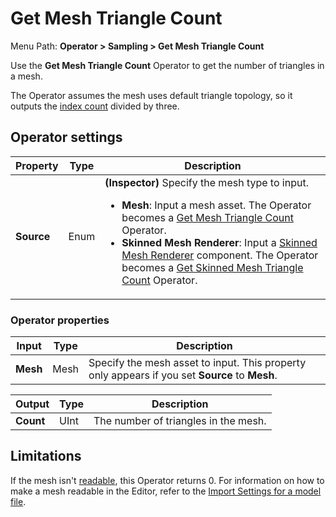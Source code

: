 # Get Mesh Triangle Count

Menu Path: **Operator > Sampling > Get Mesh Triangle Count**

Use the **Get Mesh Triangle Count** Operator to get the number of triangles in a mesh.

The Operator assumes the mesh uses default triangle topology, so it outputs the [index count](Operator-MeshIndexCount.md) divided by three. 

## Operator settings

| **Property** | **Type** | **Description**                                              |
| ------------ | -------- | ------------------------------------------------------------ |
| **Source**   | Enum     | **(Inspector)** Specify the mesh type to input.<ul><li>**Mesh**: Input a mesh asset. The Operator becomes a [Get Mesh Triangle Count](Operator-MeshTriangleCount.md) Operator.</li><li>**Skinned Mesh Renderer**: Input a [Skinned Mesh Renderer](https://docs.unity3d.com/Manual/class-SkinnedMeshRenderer.html) component. The Operator becomes a [Get Skinned Mesh Triangle Count](Operator-SkinnedMeshTriangleCount.md) Operator.</li></ul>|

### Operator properties

| **Input**                 | **Type**              | **Description**                                              |
| ------------------------- | --------------------- | ------------------------------------------------------------ |
| **Mesh**                  | Mesh                  | Specify the mesh asset to input. This property only appears if you set **Source** to **Mesh**. |

| **Output** | **Type** | **Description**                         |
| ---------- | -------- | --------------------------------------- |
| **Count**  | UInt     | The number of triangles in the mesh. |

## Limitations

If the mesh isn't [readable](https://docs.unity3d.com/ScriptReference/Mesh-isReadable.html), this Operator returns 0. For information on how to make a mesh readable in the Editor, refer to the [Import Settings for a model file](https://docs.unity3d.com/Manual/FBXImporter-Model.html).

